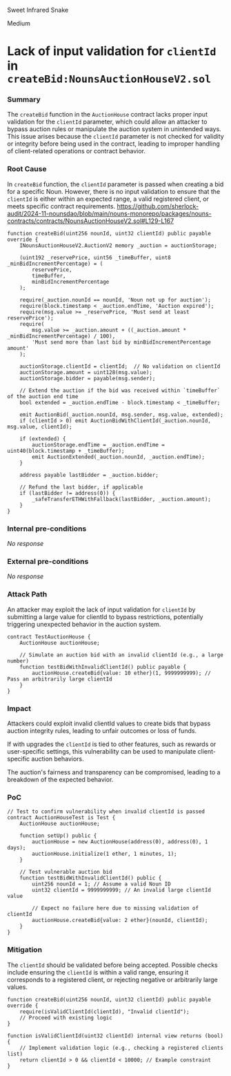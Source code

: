 Sweet Infrared Snake

Medium

# Lack of input validation for `clientId` in `createBid:NounsAuctionHouseV2.sol`

### Summary

The `createBid` function in the `AuctionHouse` contract lacks proper input validation for the `clientId` parameter, which could allow an attacker to bypass auction rules or manipulate the auction system in unintended ways. This issue arises because the `clientId` parameter is not checked for validity or integrity before being used in the contract, leading to improper handling of client-related operations or contract behavior.

### Root Cause

In `createBid` function, the `clientId` parameter is passed when creating a bid for a specific Noun. However, there is no input validation to ensure that the `clientId` is either within an expected range, a valid registered client, or meets specific contract requirements.
https://github.com/sherlock-audit/2024-11-nounsdao/blob/main/nouns-monorepo/packages/nouns-contracts/contracts/NounsAuctionHouseV2.sol#L129-L167
```solidity
function createBid(uint256 nounId, uint32 clientId) public payable override {
    INounsAuctionHouseV2.AuctionV2 memory _auction = auctionStorage;

    (uint192 _reservePrice, uint56 _timeBuffer, uint8 _minBidIncrementPercentage) = (
        reservePrice,
        timeBuffer,
        minBidIncrementPercentage
    );

    require(_auction.nounId == nounId, 'Noun not up for auction');
    require(block.timestamp < _auction.endTime, 'Auction expired');
    require(msg.value >= _reservePrice, 'Must send at least reservePrice');
    require(
        msg.value >= _auction.amount + ((_auction.amount * _minBidIncrementPercentage) / 100),
        'Must send more than last bid by minBidIncrementPercentage amount'
    );

    auctionStorage.clientId = clientId;  // No validation on clientId
    auctionStorage.amount = uint128(msg.value);
    auctionStorage.bidder = payable(msg.sender);

    // Extend the auction if the bid was received within `timeBuffer` of the auction end time
    bool extended = _auction.endTime - block.timestamp < _timeBuffer;

    emit AuctionBid(_auction.nounId, msg.sender, msg.value, extended);
    if (clientId > 0) emit AuctionBidWithClientId(_auction.nounId, msg.value, clientId);

    if (extended) {
        auctionStorage.endTime = _auction.endTime = uint40(block.timestamp + _timeBuffer);
        emit AuctionExtended(_auction.nounId, _auction.endTime);
    }

    address payable lastBidder = _auction.bidder;

    // Refund the last bidder, if applicable
    if (lastBidder != address(0)) {
        _safeTransferETHWithFallback(lastBidder, _auction.amount);
    }
}
```

### Internal pre-conditions

_No response_

### External pre-conditions

_No response_

### Attack Path

An attacker may exploit the lack of input validation for `clientId` by submitting a large value for clientId to bypass restrictions, potentially triggering unexpected behavior in the auction system.
```solidity
contract TestAuctionHouse {
    AuctionHouse auctionHouse;
    
    // Simulate an auction bid with an invalid clientId (e.g., a large number)
    function testBidWithInvalidClientId() public payable {
        auctionHouse.createBid{value: 10 ether}(1, 9999999999); // Pass an arbitrarily large clientId
    }
}
```

### Impact

Attackers could exploit invalid clientId values to create bids that bypass auction integrity rules, leading to unfair outcomes or loss of funds.

If with upgrades the `clientId` is tied to other features, such as rewards or user-specific settings, this vulnerability can be used to manipulate client-specific auction behaviors.

The auction's fairness and transparency can be compromised, leading to a breakdown of the expected behavior.

### PoC

```solidity
// Test to confirm vulnerability when invalid clientId is passed
contract AuctionHouseTest is Test {
    AuctionHouse auctionHouse;

    function setUp() public {
        auctionHouse = new AuctionHouse(address(0), address(0), 1 days);
        auctionHouse.initialize(1 ether, 1 minutes, 1);
    }

    // Test vulnerable auction bid
    function testBidWithInvalidClientId() public {
        uint256 nounId = 1; // Assume a valid Noun ID
        uint32 clientId = 9999999999; // An invalid large clientId value
        
        // Expect no failure here due to missing validation of clientId
        auctionHouse.createBid{value: 2 ether}(nounId, clientId);
    }
}
```

### Mitigation

The `clientId` should be validated before being accepted. Possible checks include ensuring the `clientId` is within a valid range, ensuring it corresponds to a registered client, or rejecting negative or arbitrarily large values.
```solidity
function createBid(uint256 nounId, uint32 clientId) public payable override {
    require(isValidClientId(clientId), "Invalid clientId");
    // Proceed with existing logic
}

function isValidClientId(uint32 clientId) internal view returns (bool) {
    // Implement validation logic (e.g., checking a registered clients list)
    return clientId > 0 && clientId < 10000; // Example constraint
}
```